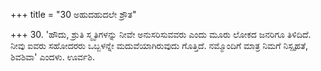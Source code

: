 +++
title = "30 ಅಹುದಹುದಲೇ ಶ್ರೌತ"

+++
30. 'ಹೌದು, ಶ್ರುತಿ ಸ್ಮೃತಿಗಳನ್ನು ನೀವೇ ಅನುಸರಿಸುವವರು ಎಂದು ಮೂರು ಲೋಕದ ಜನರಿಗೂ ತಿಳಿದಿದೆ. ನೀವು ಐವರು ಸಹೋದರರು ಒಬ್ಬಳನ್ನೇ ಮದುವೆಯಾಗಿರುವುದು ಗೊತ್ತಿದೆ. ನಮ್ಮೊಂದಿಗೆ ಮಾತ್ರ ನಿಮಗೆ ನಿಸ್ಪೃಹತೆ, ಶಿವಶಿವಾ' ಎಂದಳು. ಊರ್ವಶಿ.